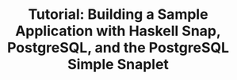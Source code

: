 ---
title: ! 'Tutorial: Building a Sample Application with Haskell Snap, PostgreSQL, and
  the PostgreSQL Simple Snaplet'
url: http://janrain.com/blog/tutorial-building-a-sample-application-with-haskell-snap-postgresql-and-the-postgresql-simple-snaplet/
authors:
- Luc Perkins
type: article
tags:
- web
- web frameworks
libraries:
- Snap
doHaskell-type: extended example
dohaskell-year: 2013
---